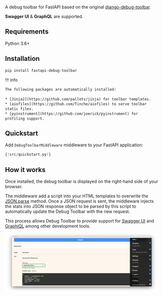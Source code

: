 A debug toolbar for FastAPI based on the original [django-debug-toolbar](https://github.com/jazzband/django-debug-toolbar).

**Swagger UI** & **GraphQL** are supported.

## Requirements

Python 3.6+

## Installation

```sh
pip install fastapi-debug-toolbar
```

!!! info

    The following packages are automatically installed:

    * [Jinja2](https://github.com/pallets/jinja) for toolbar templates.
    * [aiofiles](https://github.com/Tinche/aiofiles) to serve toolbar static files.
    * [pyinstrument](https://github.com/joerick/pyinstrument) for profiling support.

## Quickstart

Add `DebugToolbarMiddleware` middleware to your FastAPI application:

```py
{!src/quickstart.py!}
```

## How it works

Once installed, the debug toolbar is displayed on the right-hand side of your browser.

The middleware add a script into your HTML templates to overwrite the [JSON.parse](https://www.w3schools.com/js/js_json_parse.asp) method. Once a JSON request is sent, the middleware injects the stats into JSON response object to be parsed by this script to automatically update the Debug Toolbar with the new request.

This process allows Debug Toolbar to provide support for [Swagger UI](https://swagger.io/tools/swagger-ui/) and [GraphiQL](https://github.com/graphql/graphiql) among other development tools.

![Swagger UI](img/Swagger.png)
